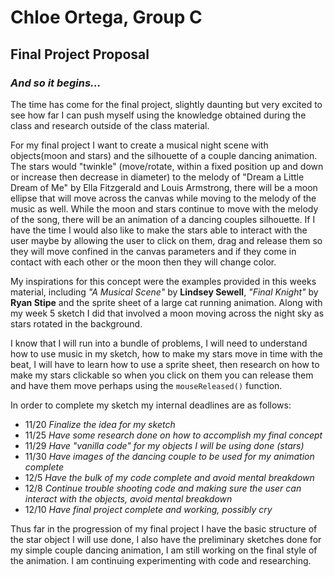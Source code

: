 # Chloe Ortega, Group C

## Final Project Proposal


### *And so it begins...*

The time has come for the final project, slightly daunting but very excited to see how far I can push myself using the knowledge obtained during the class and research outside of the class material.

For my final project I want to create a musical night scene with objects(moon and stars) and the silhouette of a couple dancing animation. The stars would "twinkle" (move/rotate, within a fixed position up and down or increase then decrease in diameter) to the melody of "Dream a Little Dream of Me" by Ella Fitzgerald and Louis Armstrong, there will be a moon ellipse that will move across the canvas while moving to the melody of the music as well. While the moon and stars continue to move with the melody of the song, there will be an animation of a dancing couples silhouette. If I have the time I would also like to make the stars able to interact with the user maybe by allowing the user to click on them, drag and release them so they will move confined in the canvas parameters and if they come in contact with each other or the moon then they will change color.

My inspirations for this concept were the examples provided in this weeks material, including *"A Musical Scene"* by **Lindsey Sewell**,  *"Final Knight"* by **Ryan Stipe** and the sprite sheet of a large cat running animation. Along with my week 5 sketch I did that involved a moon moving across the night sky as stars rotated in the background.

I know that I will run into a bundle of problems, I will need to understand how to use music in my sketch, how to make my stars move in time with the beat, I will have to learn how to use a sprite sheet, then research on how to make my stars clickable so when you click on them you can release them and have them move perhaps using the `mouseReleased()` function.

In order to complete my sketch my internal deadlines are as follows:

- 11/20 *Finalize the idea for my sketch*
- 11/25 *Have some research done on how to accomplish my final concept*
- 11/29 *Have "vanilla code" for my objects I will be using done (stars)*
- 11/30 *Have images of the dancing couple to be used for my animation complete*
- 12/5 *Have the bulk of my code complete and avoid mental breakdown*
- 12/8 *Continue trouble shooting code and making sure the user can interact with the objects, avoid mental breakdown*
- 12/10 *Have final project complete and working, possibly cry*

Thus far in the progression of my final project I have the basic structure of the star object I will use done, I also have the preliminary sketches done for my simple couple dancing animation, I am still working on the final style of the animation. I am continuing experimenting with code and researching.
